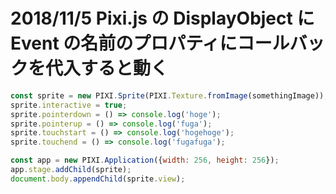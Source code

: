 # 2018/11/5 Pixi.js の DisplayObject に Event の名前のプロパティにコールバックを代入すると動く

```js
const sprite = new PIXI.Sprite(PIXI.Texture.fromImage(somethingImage));
sprite.interactive = true;
sprite.pointerdown = () => console.log('hoge');
sprite.pointerup = () => console.log('fuga');
sprite.touchstart = () => console.log('hogehoge');
sprite.touchend = () => console.log('fugafuga');

const app = new PIXI.Application({width: 256, height: 256});
app.stage.addChild(sprite);
document.body.appendChild(sprite.view);
```
